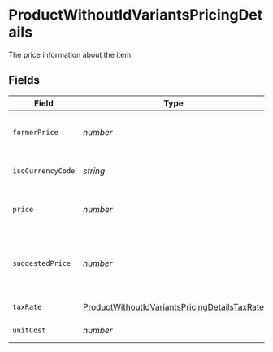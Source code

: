 # ProductWithoutIdVariantsPricingDetails

The price information about the item.


## Fields

| Field                                                                                                                 | Type                                                                                                                  | Required                                                                                                              | Description                                                                                                           |
| --------------------------------------------------------------------------------------------------------------------- | --------------------------------------------------------------------------------------------------------------------- | --------------------------------------------------------------------------------------------------------------------- | --------------------------------------------------------------------------------------------------------------------- |
| `formerPrice`                                                                                                         | *number*                                                                                                              | :heavy_minus_sign:                                                                                                    | The former gross retail price of the item.                                                                            |
| `isoCurrencyCode`                                                                                                     | *string*                                                                                                              | :heavy_minus_sign:                                                                                                    | The currency of the item. (ISO 4217)                                                                                  |
| `price`                                                                                                               | *number*                                                                                                              | :heavy_minus_sign:                                                                                                    | The current gross retail price of the item.                                                                           |
| `suggestedPrice`                                                                                                      | *number*                                                                                                              | :heavy_minus_sign:                                                                                                    | The manufacturer's recommended gross retail price of the item.                                                        |
| `taxRate`                                                                                                             | [ProductWithoutIdVariantsPricingDetailsTaxRate](../../models/shared/productwithoutidvariantspricingdetailstaxrate.md) | :heavy_minus_sign:                                                                                                    | The tax rate of the item.                                                                                             |
| `unitCost`                                                                                                            | *number*                                                                                                              | :heavy_minus_sign:                                                                                                    | The unit cost of the item.                                                                                            |